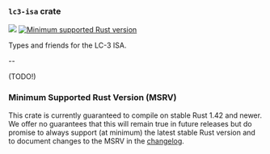 ### `lc3-isa` crate

[![](https://github.com/ut-utp/prototype/workflows/isa/badge.svg)](https://github.com/ut-utp/prototype/actions)
[![Minimum supported Rust version](https://img.shields.io/badge/rustc-1.42+-red.svg?style=for-the-badge&logo=rust)](#minimum-supported-rust-version-msrv)

Types and friends for the LC-3 ISA.

--

(TODO!)

### Minimum Supported Rust Version (MSRV)

This crate is currently guaranteed to compile on stable Rust 1.42 and newer. We offer no guarantees that this will remain true in future releases but do promise to always support (at minimum) the latest stable Rust version and to document changes to the MSRV in the [changelog](CHANGELOG.md).

